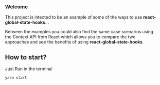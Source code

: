 ### Welcome

This project is intected to be an example of some of the ways to use **react-global-state-hooks**...

Between the examples you could also find the same case scenarios using the Context API from React which allows you to compare the two approaches and see the benefits of using **react-global-state-hooks**.

## How to start?

Just Run in the terminal

```
yarn start
```
